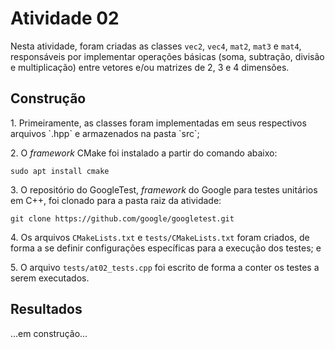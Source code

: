 <h1>Atividade 02</h1>

Nesta atividade, foram criadas as classes `vec2`, `vec4`, `mat2`, `mat3` e `mat4`, responsáveis por implementar operações básicas (soma, subtração, divisão e multiplicação) entre vetores e/ou matrizes de 2, 3 e 4 dimensões.

<h2>Construção</h2>
1. Primeiramente, as classes foram implementadas em seus respectivos arquivos `.hpp` e armazenados na pasta `src`;

2\. O *framework* CMake foi instalado a partir do comando abaixo:

```
sudo apt install cmake
```

3\. O repositório do GoogleTest, *framework* do Google para testes unitários em C++, foi clonado para a pasta raiz da atividade:

```
git clone https://github.com/google/googletest.git
```

4\. Os arquivos `CMakeLists.txt` e `tests/CMakeLists.txt` foram criados, de forma a se definir configurações específicas para a execução dos testes; e

5\. O arquivo `tests/at02_tests.cpp` foi escrito de forma a conter os testes a serem executados.

<h2>Resultados</h2>
...em construção...
